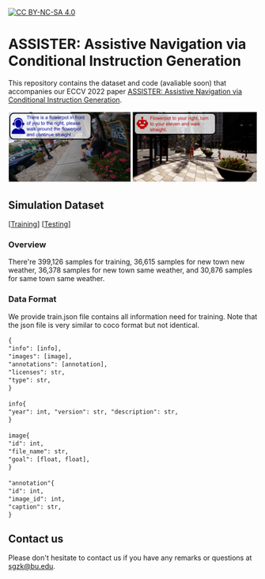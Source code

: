 [![CC BY-NC-SA 4.0][cc-by-nc-sa-shield]][cc-by-nc-sa]  

[cc-by-nc-sa]: http://creativecommons.org/licenses/by-nc-sa/4.0/  
[cc-by-nc-sa-shield]: https://img.shields.io/badge/License-CC%20BY--NC--SA%204.0-lightgrey.svg  


# ASSISTER: Assistive Navigation via Conditional Instruction Generation
This repository contains the dataset and code (avaliable soon) that accompanies our ECCV 2022 paper [ASSISTER: Assistive Navigation via Conditional Instruction Generation](https://eshed1.github.io/papers/assister_eccv2022.pdf).  

<p>
    <img alt="Example 1" src="images/example.PNG" class="fit"/>
</p>  

## Simulation Dataset
[[Training](https://drive.google.com/drive/folders/1mME0GCE_WDm8yP13zk2-LcuXUETwh5Ii?usp=sharing)]
[[Testing](https://drive.google.com/drive/folders/1jHpYJfEYXAG4LjabB425REFjVyTbUu6R?usp=sharing)]    

### Overview
There're 399,126 samples for training, 36,615 samples for new town new weather, 36,378 samples for new town same weather, and 30,876 samples for same town same weather.

### Data Format
We provide train.json file contains all information need for training. Note that the json file is very similar to coco format but not identical.  
  
```
{    
"info": [info],    
"images": [image],    
"annotations": [annotation],    
"licenses": str,    
"type": str,    
}     
    
info{    
"year": int, "version": str, "description": str,    
}    
    
image{  
"id": int,    
"file_name": str,   
"goal": [float, float],  
}    
    
"annotation"{  
"id": int,  
"image_id": int,  
"caption": str,  
}  
```

## Contact us  
Please don't hesitate to contact us if you have any remarks or questions at sgzk@bu.edu.  



